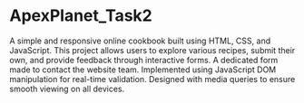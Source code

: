 # ApexPlanet_Task2
A simple and responsive online cookbook built using HTML, CSS, and JavaScript.
This project allows users to explore various recipes, submit their own, and provide feedback through interactive forms.
A dedicated form made to contact the website team.
Implemented using JavaScript DOM manipulation for real-time validation.
Designed with media queries to ensure smooth viewing on all devices.
